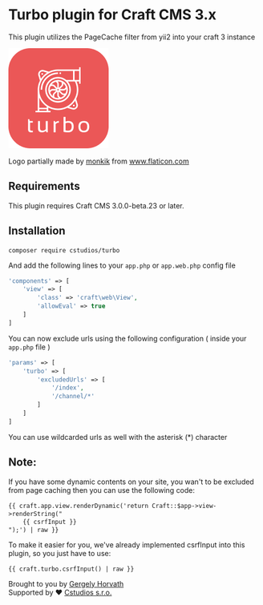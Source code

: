 # Turbo plugin for Craft CMS 3.x

This plugin utilizes the PageCache filter from yii2 into your craft 3 instance

![Screenshot](resources/img/plugin-logo.png)

<div>Logo partially made by <a href="https://www.flaticon.com/authors/monkik" title="monkik">monkik</a> from <a href="https://www.flaticon.com/" title="Flaticon">www.flaticon.com</a></div>

## Requirements

This plugin requires Craft CMS 3.0.0-beta.23 or later.

## Installation

```
composer require cstudios/turbo
```

And add the following lines to your `app.php` or `app.web.php` config file

```php
'components' => [
    'view' => [
        'class' => 'craft\web\View',
        'allowEval' => true
    ]
]
```

You can now exclude urls using the following configuration ( inside your `app.php` file )

```php
'params' => [
    'turbo' => [
        'excludedUrls' => [
            '/index',
            '/channel/*'
        ]
    ]
]
```

You can use wildcarded urls as well with the asterisk (*) character

## Note:

If you have some dynamic contents on your site, you wan't to be excluded from page caching then you can use the
following code:

```twig
{{ craft.app.view.renderDynamic('return Craft::$app->view->renderString("
    {{ csrfInput }}
");') | raw }}
```

To make it easier for you, we've already implemented csrfInput into this plugin, so you just have to use:

```twig
{{ craft.turbo.csrfInput() | raw }}
```

Brought to you by [Gergely Horvath](https://github.com/hunwalk)
<br>
Supported by ❤️ [Cstudios s.r.o.](https://cstudios.sk)
